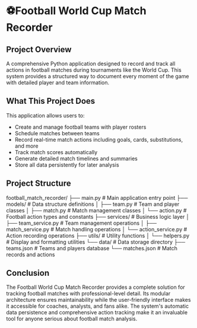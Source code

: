 # ⚽Football World Cup Match Recorder

## Project Overview

A comprehensive Python application designed to record and track all actions in football matches during tournaments like the World Cup. This system provides a structured way to document every moment of the game with detailed player and team information.

## What This Project Does

This application allows users to:
- Create and manage football teams with player rosters
- Schedule matches between teams
- Record real-time match actions including goals, cards, substitutions, and more
- Track match scores automatically
- Generate detailed match timelines and summaries
- Store all data persistently for later analysis

## Project Structure

football_match_recorder/
├── main.py # Main application entry point
├── models/ # Data structure definitions
│ ├── team.py # Team and player classes
│ ├── match.py # Match management classes
│ └── action.py # Football action types and constants
├── services/ # Business logic layer
│ ├── team_service.py # Team management operations
│ ├── match_service.py # Match handling operations
│ └── action_service.py # Action recording operations
├── utils/ # Utility functions
│ └── helpers.py # Display and formatting utilities
└── data/ # Data storage directory
├── teams.json # Teams and players database
└── matches.json # Match records and actions


## Conclusion

The Football World Cup Match Recorder provides a complete solution for tracking football matches with professional-level detail. Its modular architecture ensures maintainability while the user-friendly interface makes it accessible for coaches, analysts, and fans alike. The system's automatic data persistence and comprehensive action tracking make it an invaluable tool for anyone serious about football match analysis.
